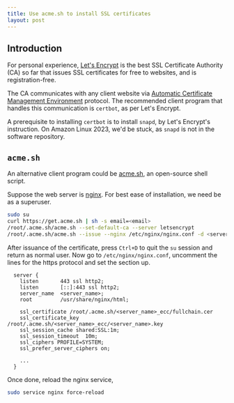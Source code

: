 ```yaml
---
title: Use acme.sh to install SSL certificates
layout: post
---
```


## Introduction
For personal experience, [Let's Encrypt](https://letsencrypt.org/) is the best SSL Certificate Authority (CA) so far that issues SSL certificates for free to websites, and is registration-free.

The CA communicates with any client website via [Automatic Certificate Management Environment](https://en.wikipedia.org/wiki/Automatic_Certificate_Management_Environment) protocol. The recommended client program that handles this communication is `certbot`, as per Let's Encrypt.

A prerequisite to installing `certbot` is to install `snapd`, by Let's Encrypt's instruction. On Amazon Linux 2023, we'd be stuck, as `snapd` is not in the software repository.


## `acme.sh`
An alternative client program could be [acme.sh](https://acme.sh), an open-source shell script.

Suppose the web server is [nginx](https://nginx.org). For best ease of installation, we need be as a superuser.

```sh
sudo su
curl https://get.acme.sh | sh -s email=<email>
/root/.acme.sh/acme.sh --set-default-ca --server letsencrypt
/root/.acme.sh/acme.sh --issue --nginx /etc/nginx/nginx.conf -d <server_name>
```

After issuance of the certificate, press `Ctrl+D` to quit the `su` session and return as normal user. Now go to `/etc/nginx/nginx.conf`, uncomment the lines for the https protocol and set the section up.

```
  server {
    listen       443 ssl http2;
    listen       [::]:443 ssl http2;
    server_name  <server_name>;
    root         /usr/share/nginx/html;

    ssl_certificate /root/.acme.sh/<server_name>_ecc/fullchain.cer
    ssl_certificate_key /root/.acme.sh/<server_name>_ecc/<server_name>.key
    ssl_session_cache shared:SSL:1m;
    ssl_session_timeout  10m;
    ssl_ciphers PROFILE=SYSTEM;
    ssl_prefer_server_ciphers on;

    ...
  }
```

Once done, reload the nginx service,

```sh
sudo service nginx force-reload
```
